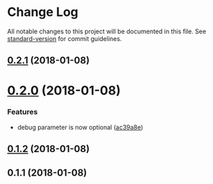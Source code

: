 # Change Log

All notable changes to this project will be documented in this file. See [standard-version](https://github.com/conventional-changelog/standard-version) for commit guidelines.

<a name="0.2.1"></a>
## [0.2.1](https://github.com/KurioApp/monochrome/compare/v0.2.0...v0.2.1) (2018-01-08)



<a name="0.2.0"></a>
# [0.2.0](https://github.com/KurioApp/monochrome/compare/v0.1.2...v0.2.0) (2018-01-08)


### Features

* debug parameter is now optional ([ac39a8e](https://github.com/KurioApp/monochrome/commit/ac39a8e))



<a name="0.1.2"></a>
## [0.1.2](https://github.com/KurioApp/monochrome/compare/v0.1.1...v0.1.2) (2018-01-08)



<a name="0.1.1"></a>
## 0.1.1 (2018-01-08)
